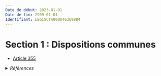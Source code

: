 ```yaml
---
Date de début: 2023-01-01
Date de fin: 2999-01-01
Identifiant: LEGISCTA000046369884
---
```


<h1>Section 1 : Dispositions communes</h1>

- [Article 355](article_355.md)

<details>
  <summary><em>Références</em></summary>

  <h2>Articles faisant référence à la section</h2>
  
  <ul>
    <li>
      <a href="https://legal.tricoteuses.fr//redirection/LEGIARTI000046369160?vers=git&vers=legifrance">Ordonnance n° 2022-1292 du 5 octobre 2022 prise en application de l'article 18 de la loi n° 2022-219 du 21 février 2022 visant à réformer l'adoption - article 12 ENTIEREMENT_MODIF</a> CREE source
    </li>
  </ul>
</details>
